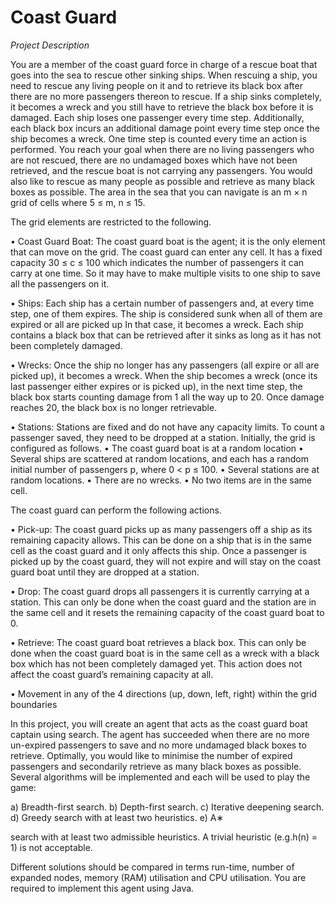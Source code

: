 # Coast Guard
 
*Project Description* 

You are a member of the coast guard force in charge of a rescue
boat that goes into the sea to rescue other sinking ships. When rescuing a ship, you need
to rescue any living people on it and to retrieve its black box after there are no more
passengers thereon to rescue. If a ship sinks completely, it becomes a wreck and you still
have to retrieve the black box before it is damaged. Each ship loses one passenger every
time step. Additionally, each black box incurs an additional damage point every time
step once the ship becomes a wreck. One time step is counted every time an action is
performed. You reach your goal when there are no living passengers who are not rescued,
there are no undamaged boxes which have not been retrieved, and the rescue boat is not
carrying any passengers. You would also like to rescue as many people as possible and
retrieve as many black boxes as possible.
The area in the sea that you can navigate is an m × n grid of cells where 5 ≤ m, n ≤ 15.

The grid elements are restricted to the following.

 • Coast Guard Boat: The coast guard boat is the agent; it is the only element that
can move on the grid. The coast guard can enter any cell. It has a fixed capacity
30 ≤ c ≤ 100 which indicates the number of passengers it can carry at one time.
So it may have to make multiple visits to one ship to save all the passengers on it.

 • Ships: Each ship has a certain number of passengers and, at every time step, one
of them expires. The ship is considered sunk when all of them are expired or all are
picked up In that case, it becomes a wreck. Each ship contains a black box that
can be retrieved after it sinks as long as it has not been completely damaged.

 • Wrecks: Once the ship no longer has any passengers (all expire or all are picked
up), it becomes a wreck. When the ship becomes a wreck (once its last passenger
either expires or is picked up), in the next time step, the black box starts counting
damage from 1 all the way up to 20. Once damage reaches 20, the black box is no
longer retrievable.

 • Stations: Stations are fixed and do not have any capacity limits. To count a passenger saved, they need to be dropped at a station.
  Initially, the grid is configured as follows.
  • The coast guard boat is at a random location
  • Several ships are scattered at random locations, and each has a random initial
  number of passengers p, where 0 < p ≤ 100.
  • Several stations are at random locations.
  • There are no wrecks.
  • No two items are in the same cell.
  
The coast guard can perform the following actions.

• Pick-up: The coast guard picks up as many passengers off a ship as its remaining
capacity allows. This can be done on a ship that is in the same cell as the coast
guard and it only affects this ship. Once a passenger is picked up by the coast
guard, they will not expire and will stay on the coast guard boat until they are
dropped at a station.
 
• Drop: The coast guard drops all passengers it is currently carrying at a station.
This can only be done when the coast guard and the station are in the same cell
and it resets the remaining capacity of the coast guard boat to 0.

• Retrieve: The coast guard boat retrieves a black box. This can only be done when
the coast guard boat is in the same cell as a wreck with a black box which has
not been completely damaged yet. This action does not affect the coast guard’s
remaining capacity at all.

• Movement in any of the 4 directions (up, down, left, right) within the grid
boundaries

In this project, you will create an agent that acts as the coast guard boat captain
using search. The agent has succeeded when there are no more un-expired passengers
to save and no more undamaged black boxes to retrieve. Optimally, you would like to
minimise the number of expired passengers and secondarily retrieve as many black boxes
as possible. Several algorithms will be implemented and each will be used to play the
game:

a) Breadth-first search.
b) Depth-first search.
c) Iterative deepening search.
d) Greedy search with at least two heuristics.
e) A∗

search with at least two admissible heuristics. A trivial heuristic (e.g.h(n) = 1)
is not acceptable.

Different solutions should be compared in terms run-time, number of expanded nodes,
memory (RAM) utilisation and CPU utilisation. You are required to implement
this agent using Java.

